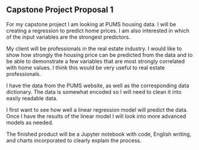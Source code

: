 ## Capstone Project Proposal 1

For my capstone project I am looking at PUMS housing data. I will be creating a regression to predict home prices. I am also interested in which of the input variables are the strongest predictors.

My client will be professionals in the real estate industry. I would like to show how strongly the housing price can be predicted from the data and to be able to demonstrate a few variables that are most strongly correlated with home values. I think this would be very useful to real estate professionals.

I have the data from the PUMS website, as well as the corresponding data dictionary. The data is somewhat encoded so I will need to clean it into easily readable data.

I first want to see how well a linear regression model will predict the data. Once I have the results of the linear model I will look into more advanced models as needed.

The finished product will be a Jupyter notebook with code, English writing, and charts incorporated to clearly explain the process.
